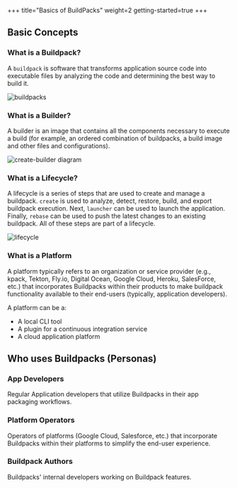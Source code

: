 +++
title="Basics of BuildPacks"
weight=2
getting-started=true
+++

## Basic Concepts

### What is a Buildpack?

A `buildpack` is software that transforms application source code into
executable files by analyzing the code and determining the best way to
build it.

![buildpacks](/images/what.svg)

### What is a Builder?

A builder is an image that contains all the components necessary to
execute a build (for example, an ordered combination of buildpacks, a build
image and other files and configurations).

![create-builder diagram](/images/create-builder.svg)

### What is a Lifecycle?

A lifecycle is a series of steps that are used to create and manage a
buildpack. `create` is used to analyze, detect, restore, build, and export
buildpack execution. Next, `launcher` can be used to launch the application.
Finally, `rebase` can be used to push the latest changes to an existing
buildpack. All of these steps are part of a lifecycle.

![lifecycle](/images/lifecycle.png)

### What is a Platform

A platform typically refers to an organization or service provider (e.g.,
kpack, Tekton, Fly.io, Digital Ocean, Google Cloud, Heroku, SalesForce, etc.)
that incorporates Buildpacks within their products to make buildpack
functionality available to their end-users (typically, application
developers). 

A platform can be a:

- A local CLI tool
- A plugin for a continuous integration service
- A cloud application platform

## Who uses Buildpacks (Personas)

### App Developers

Regular Application developers that utilize Buildpacks in their app packaging
workflows.

### Platform Operators

Operators of platforms (Google Cloud, Salesforce, etc.) that incorporate
Buildpacks within their platforms to simplify the end-user experience.

### Buildpack Authors

Buildpacks' internal developers working on Buildpack features.